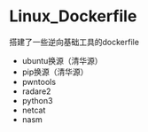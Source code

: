 # Linux_Dockerfile
 搭建了一些逆向基础工具的dockerfile

* ubuntu换源（清华源）
* pip换源（清华源）
* pwntools
* radare2
* python3
* netcat
* nasm